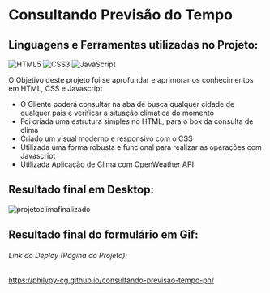 # Consultando Previsão do Tempo

## Linguagens e Ferramentas utilizadas no Projeto:

![HTML5](https://img.shields.io/badge/html5-%23E34F26.svg?style=for-the-badge&logo=html5&logoColor=white)
![CSS3](https://img.shields.io/badge/css3-%231572B6.svg?style=for-the-badge&logo=css3&logoColor=white)
![JavaScript](https://img.shields.io/badge/javascript-%23323330.svg?style=for-the-badge&logo=javascript&logoColor=%23F7DF1E)



O Objetivo deste projeto foi se aprofundar e aprimorar os conhecimentos em HTML, CSS e Javascript

- O  Cliente poderá  consultar na aba de busca qualquer cidade  de qualquer pais e verificar  a situação climatica do momento
- Foi criada uma estrutura simples no HTML, para o box da consulta de clima
- Criado um visual moderno e responsivo com o CSS
- Utilizada uma forma robusta e funcional para realizar as operações com Javascript
- Utilizada Aplicação de Clima com OpenWeather API


## Resultado final em Desktop:

![projetoclimafinalizado](https://user-images.githubusercontent.com/119917190/213899835-6c1daa4d-feab-4516-a820-896666d38e71.jpg)

## Resultado final do formulário em Gif:


###### Link do Deploy (Página do Projeto):
https://philypy-cg.github.io/consultando-previsao-tempo-ph/
